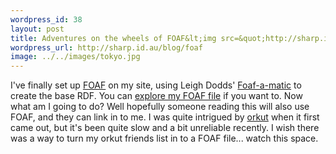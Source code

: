 ```yaml
--- 
wordpress_id: 38
layout: post
title: Adventures on the wheels of FOAF&lt;img src=&quot;http://sharp.id.au/images/foafTiny.gif&quot; alt=&quot;FOAF&quot; /&gt;
wordpress_url: http://sharp.id.au/blog/foaf
image: ../../images/tokyo.jpg
---
```

I&apos;ve finally set up <a href="http://www.foaf-project.org/">FOAF</a> on my site, using Leigh Dodds&apos; <a href="http://www.ldodds.com/foaf/foaf-a-matic.html">Foaf-a-matic</a> to create the base RDF. You can <a href="http://xml.mfd-consult.dk/foaf/explorer/?foaf=http%3A%2F%2Fsharp.id.au%2Ffoaf.rdf">explore my FOAF file</a> if you want to. Now what am I going to do? Well hopefully someone reading this will also use FOAF, and they can link in to me. I was quite intrigued by <a href="http://www.orkut.com">orkut</a> when it first came out, but it&apos;s been quite slow and a bit unreliable recently. I wish there was a way to turn my orkut friends list in to a FOAF file... watch this space.
